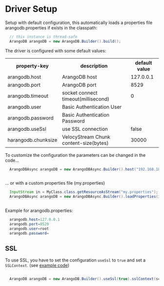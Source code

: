# Driver Setup

Setup with default configuration, this automatically loads a properties file arangodb.properties if exists in the classpath:

``` Java
  // this instance is thread-safe
  ArangoDB arangoDB = new ArangoDB.Builder().build();

```


The driver is configured with some default values:

<table>
<tr><th>property-key</th><th>description</th><th>default value</th></tr>
<tr><td>arangodb.host</td><td>ArangoDB host</td><td>127.0.0.1</td></tr>
<tr><td>arangodb.port</td><td>ArangoDB port</td><td>8529</td></tr>
<tr><td>arangodb.timeout</td><td>socket connect timeout(millisecond)</td><td>0</td></tr>
<tr><td>arangodb.user</td><td>Basic Authentication User</td><td></td></tr>
<tr><td>arangodb.password</td><td>Basic Authentication Password</td><td></td></tr>
<tr><td>arangodb.useSsl</td><td>use SSL connection</td><td>false</td></tr>
<tr><td>harangodb.chunksize</td><td>VelocyStream Chunk content-size(bytes)</td><td>30000</td></tr>
</table>

To customize the configuration the parameters can be changed in the code...

``` Java
  ArangoDBAsync arangoDB = new ArangoDBAsync.Builder().host("192.168.182.50").port(8888).build();
  
```
... or with a custom properties file (my.properties)

``` Java
  InputStream in = MyClass.class.getResourceAsStream("my.properties");
  ArangoDBAsync arangoDB = new ArangoDBAsync.Builder().loadProperties(in).build();
  
```

Example for arangodb.properties:
``` Java
  arangodb.host=127.0.0.1
  arangodb.port=8529
  arangodb.user=root
  arangodb.password=

```

## SSL

To use SSL, you have to set the configuration `useSsl` to `true` and set a `SSLContext`. (see [example code](../src/test/java/com/arangodb/example/ssl/SslExample.java))

``` Java
  
  ArangoDB arangoDB = new ArangoDB.Builder().useSsl(true).sslContext(sc).build();
  
```